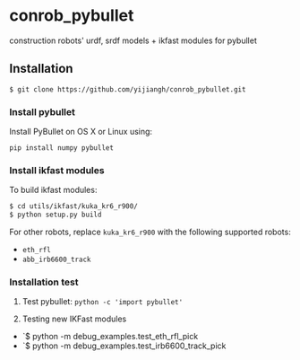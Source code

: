 # conrob_pybullet
construction robots' urdf, srdf models + ikfast modules for pybullet

## Installation

```
$ git clone https://github.com/yijiangh/conrob_pybullet.git
```

### Install pybullet

Install PyBullet on OS X or Linux using:

```
pip install numpy pybullet
```

### Install ikfast modules

To build ikfast modules:
```bash
$ cd utils/ikfast/kuka_kr6_r900/
$ python setup.py build
```

For other robots, replace `kuka_kr6_r900` with the following supported robots:
- `eth_rfl`
- `abb_irb6600_track`

### Installation test

1. Test pybullet: `python -c 'import pybullet'`

2. Testing new IKFast modules

* `$ python -m debug_examples.test_eth_rfl_pick
* `$ python -m debug_examples.test_irb6600_track_pick
